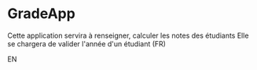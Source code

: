 # GradeApp

Cette application servira à renseigner, calculer les notes des étudiants 
Elle se chargera de valider l'année d'un étudiant (FR)

EN